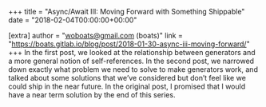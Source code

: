 +++
title = "Async/Await III: Moving Forward with Something Shippable"
date = "2018-02-04T00:00:00+00:00"

[extra]
author = "woboats@gmail.com (boats)"
link = "https://boats.gitlab.io/blog/post/2018-01-30-async-iii-moving-forward/"
+++
In the first post, we looked at the relationship between generators and a more general notion of self-references. In the second post, we narrowed down exactly what problem we need to solve to make generators work, and talked about some solutions that we&rsquo;ve considered but don&rsquo;t feel like we could ship in the near future.
In the original post, I promised that I would have a near term solution by the end of this series.